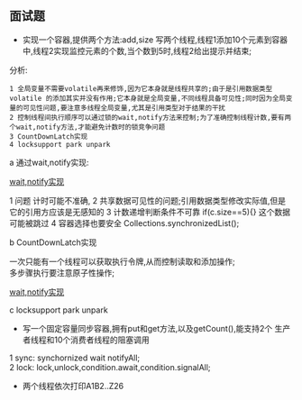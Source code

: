## 面试题

- 实现一个容器,提供两个方法:add,size
写两个线程,线程1添加10个元素到容器中,线程2实现监控元素的个数,当个数到5时,线程2给出提示并结束;

分析:
```
1 全局变量不需要volatile再来修饰,因为它本身就是线程共享的;由于是引用数据类型 volatile 的添加其实并没有作用;它本身就是全局变量,不同线程具备可见性;同时因为全局变量的可见性问题,要注意多线程全局变量,尤其是引用类型对于结果的干扰    
2 控制线程间执行顺序可以通过锁的wait,notify方法来控制;为了准确控制线程计数,要有两个wait,notify方法,才能避免计数时的锁竞争问题    
3 CountDownLatch实现    
4 locksupport park unpark    
```



a 通过wait,notify实现:

[wait,notify实现](multithreaddemo/src/main/java/com/ll/interview/Monitor3.java)

1 问题 计时可能不准确,
2 共享数据可见性的问题;引用数据类型修改实际值,但是它的引用方应该是无感知的
3 计数递增判断条件不可靠 
if(c.size==5){} 这个数据可能被跳过
4 容器选择也要安全 Collections.synchronizedList();

b CountDownLatch实现

一次只能有一个线程可以获取执行令牌,从而控制读取和添加操作;    
多步骤执行要注意原子性操作;

[wait,notify实现](multithreaddemo/src/main/java/com/ll/interview/MonitorLatch.java)

c locksupport park unpark 


- 写一个固定容量同步容器,拥有put和get方法,以及getCount(),能支持2个
生产者线程和10个消费者线程的阻塞调用

1 sync: synchornized wait notifyAll;    
2 lock: lock,unlock,condition.await,condition.signalAll;



- 两个线程依次打印A1B2..Z26




















